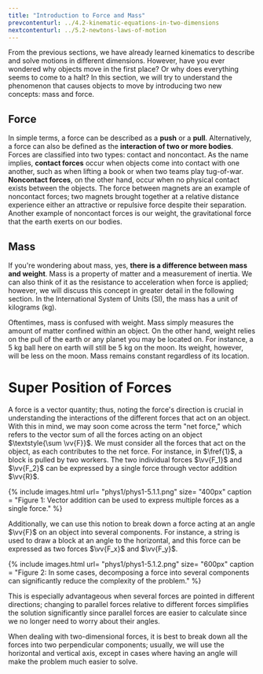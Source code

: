 ```yaml
---
title: "Introduction to Force and Mass"
prevcontenturl: ../4.2-kinematic-equations-in-two-dimensions
nextcontenturl: ../5.2-newtons-laws-of-motion
---
```




From the previous sections, we have already learned kinematics to describe and solve motions in different dimensions. However, have you ever wondered why objects move in the first place? Or why does everything seems to come to a halt? 
In this section, we will try to understand the phenomenon that causes objects to move by introducing two new concepts: mass and force.


## Force
In simple terms, a force can be described as a **push** or a **pull**. Alternatively, a force can also be defined as the **interaction of two or more bodies**.
Forces are classified into two types: contact and noncontact. As the name implies, **contact forces** occur when objects come into contact with one another, such as when lifting a book or when two teams play tug-of-war. **Noncontact forces**, on the other hand, occur when no physical contact exists between the objects. The force between magnets are an example of noncontact forces; two magnets brought together at a relative distance experience either an attractive or repulsive force despite their separation. Another example of noncontact forces is our weight, the gravitational force that the earth exerts on our bodies.


## Mass
If you're wondering about mass, yes, **there is a difference between mass and weight**. Mass is a property of matter and a measurement of inertia. We can also think of it as the resistance to acceleration when force is applied; however, we will discuss this concept in greater detail in the following section. 
In the International System of Units (SI), the mass has a unit of kilograms (kg).


Oftentimes, mass is confused with weight. Mass simply measures the amount of matter confined within an object. On the other hand, weight relies on the pull of the earth or any planet you may be located on. For instance, a 5 kg ball here on earth will still be 5 kg on the moon. Its weight, however, will be less on the moon.  Mass remains constant regardless of its location.





# Super Position of Forces
A force is a vector quantity; thus, noting the force's direction is crucial in understanding the interactions of the different forces that act on an object. 
With this in mind, we may soon come across the term "net force," which refers to the vector sum of all the forces acting on an object $\textstyle{\sum \vv{F}}$. 
We must consider all the forces that act on the object, as each contributes to the net force. 
For instance, in $\fref{1}$, a block is pulled by two workers. The two individual forces $\vv{F_1}$ and $\vv{F_2}$ can be expressed by a single force through vector addition $\vv{R}$.

{% include images.html 
 url= "phys1/phys1-5.1.1.png" 
 size= "400px"
 caption = "Figure 1: Vector addition can be used to express multiple forces as a single force."
%}


Additionally, we can use this notion to break down a force acting at an angle $\vv{F}$ on an object into several components. For instance, a string is used to draw a block at an angle to the horizontal, and this force can be expressed as two forces $\vv{F_x}$ and $\vv{F_y}$.

{% include images.html 
    url= "phys1/phys1-5.1.2.png" 
    size= "600px"
    caption = "Figure 2: In some cases, decomposing a force into several components can significantly reduce the complexity of the problem."
%}

This is especially advantageous when several forces are pointed in different directions; changing to parallel forces relative to different forces simplifies the solution significantly since parallel forces are easier to calculate since we no longer need to worry about their angles.

When dealing with two-dimensional forces, it is best to break down all the forces into two perpendicular components; usually, we will use the horizontal and vertical axis, except in cases where having an angle will make the problem much easier to solve.
